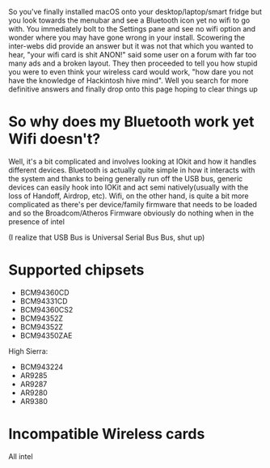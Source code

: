 So you've finally installed macOS onto your desktop/laptop/smart fridge but you look towards the menubar and see a Bluetooth icon yet no wifi to go with. You immediately bolt to the Settings pane and see no wifi option and wonder where you may have gone wrong in your install. Scowering the inter-webs did provide an answer but it was not that which you wanted to hear, "your wifi card is shit ANON!" said some user on a forum with far too many ads and a broken layout. They then proceeded to tell you how stupid you were to even think your wireless card would work, "how dare you not have the knowledge of Hackintosh hive mind". Well you search for more definitive answers and finally drop onto this page hoping to clear things up

# So why does my Bluetooth work yet Wifi doesn't?

Well, it's a bit complicated and involves looking at IOkit and how it handles different devices. Bluetooth is actually quite simple in how it interacts with the system and thanks to being generally run off the USB bus, generic devices can easily hook into IOKit and act semi natively(usually with the loss of Handoff, Airdrop, etc). Wifi, on the other hand, is quite a bit more complicated as there's per device/family firmware that needs to be loaded and so the Broadcom/Atheros Firmware obviously do nothing when in the presence of intel

(I realize that USB Bus is Universal Serial Bus Bus, shut up)

# Supported chipsets

* BCM94360CD
* BCM94331CD
* BCM94360CS2
* BCM94352Z
* BCM94352Z
* BCM94350ZAE

High Sierra:

* BCM943224
* AR9285
* AR9287
* AR9280
* AR9380

# Incompatible Wireless cards

All intel

